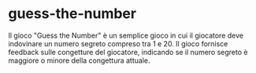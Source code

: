 # guess-the-number
Il gioco "Guess the Number" è un semplice gioco in cui il giocatore deve indovinare un numero segreto compreso tra 1 e 20. Il gioco fornisce feedback sulle congetture del giocatore, indicando se il numero segreto è maggiore o minore della congettura attuale.
